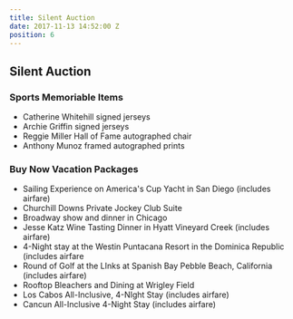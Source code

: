 ```yaml
---
title: Silent Auction
date: 2017-11-13 14:52:00 Z
position: 6
---
```


## Silent Auction

### Sports Memoriable Items
* Catherine Whitehill signed jerseys
* Archie Griffin signed jerseys
* Reggie Miller Hall of Fame autographed chair
* Anthony Munoz framed autographed prints

### Buy Now Vacation Packages
* Sailing Experience on America's Cup Yacht in San Diego (includes airfare)
* Churchill Downs Private Jockey Club Suite
* Broadway show and dinner in Chicago
* Jesse Katz Wine Tasting Dinner in Hyatt Vineyard Creek (includes airfare)
* 4-Night stay at the Westin Puntacana Resort in the Dominica Republic (includes airfare
* Round of Golf at the LInks at Spanish Bay Pebble Beach, California (includes airfare)
* Rooftop Bleachers and Dining at Wrigley Field
* Los Cabos All-Inclusive, 4-NIght Stay (includes airfare)
* Cancun All-Inclusive 4-Night Stay (includes airfare)


